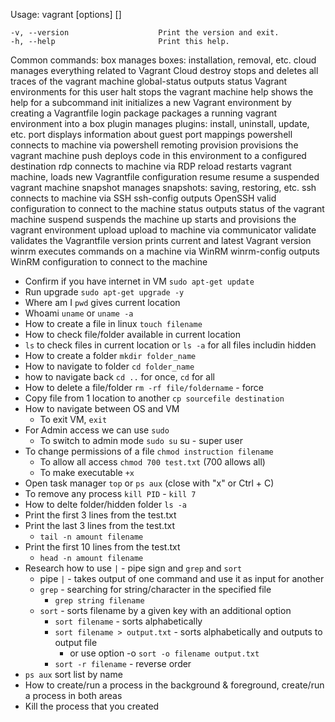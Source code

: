 Usage: vagrant [options] <command> [<args>]

    -v, --version                    Print the version and exit.
    -h, --help                       Print this help.

Common commands:
     box             manages boxes: installation, removal, etc.
     cloud           manages everything related to Vagrant Cloud
     destroy         stops and deletes all traces of the vagrant machine
     global-status   outputs status Vagrant environments for this user
     halt            stops the vagrant machine
     help            shows the help for a subcommand
     init            initializes a new Vagrant environment by creating a Vagrantfile
     login
     package         packages a running vagrant environment into a box
     plugin          manages plugins: install, uninstall, update, etc.
     port            displays information about guest port mappings
     powershell      connects to machine via powershell remoting
     provision       provisions the vagrant machine
     push            deploys code in this environment to a configured destination
     rdp             connects to machine via RDP
     reload          restarts vagrant machine, loads new Vagrantfile configuration
     resume          resume a suspended vagrant machine
     snapshot        manages snapshots: saving, restoring, etc.
     ssh             connects to machine via SSH
     ssh-config      outputs OpenSSH valid configuration to connect to the machine
     status          outputs status of the vagrant machine
     suspend         suspends the machine
     up              starts and provisions the vagrant environment
     upload          upload to machine via communicator
     validate        validates the Vagrantfile
     version         prints current and latest Vagrant version
     winrm           executes commands on a machine via WinRM
     winrm-config    outputs WinRM configuration to connect to the machine
- Confirm if you have internet in VM
    `sudo apt-get update`
- Run upgrade
    `sudo apt-get upgrade -y`
- Where am I `pwd` gives current location
- Whoami `uname` or `uname -a`
- How to create a file in linux `touch filename`
- How to check file/folder available in current location
- `ls` to check files in current location or `ls -a` for all files includin hidden
- How to create a folder `mkdir folder_name`
- How to navigate to folder `cd folder_name`
- how to navigate back `cd ..` for once, `cd` for all
- How to delete a file/folder `rm -rf file/foldername` - force
- Copy file from 1 location to another `cp sourcefile destination`
- How to navigate between OS and VM
  - To exit VM, `exit`
- For Admin access we can use `sudo`
  - To switch to admin mode `sudo su` su - super user
- To change permissions of a file `chmod instruction filename`
  - To allow all access `chmod 700 test.txt` (700 allows all)
  - To make executable `+x`
- Open task manager `top` or `ps aux` (close with "x" or Ctrl + C)
- To remove any process `kill PID` - `kill 7`
- How to delte folder/hidden folder `ls -a`
- Print the first 3 lines from the test.txt
- Print the last 3 lines from the test.txt
  - `tail -n amount filename`
- Print the first 10 lines from the test.txt
  - `head -n amount filename`
- Research how to use `|` - pipe sign and `grep` and `sort`
  - pipe `|` - takes output of one command and use it as input for another
  - `grep` - searching for string/character in the specified file
    - `grep string filename`
  - `sort` - sorts filename by a given key with an additional option
    - `sort filename` - sorts alphabetically
    - `sort filename > output.txt` - sorts alphabetically and outputs to output file
      - or use option -o `sort -o filename output.txt`
    - `sort -r filename` - reverse order
- `ps aux` sort list by name
- How to create/run a process in the background & foreground, create/run a process in both areas
- Kill the process that you created